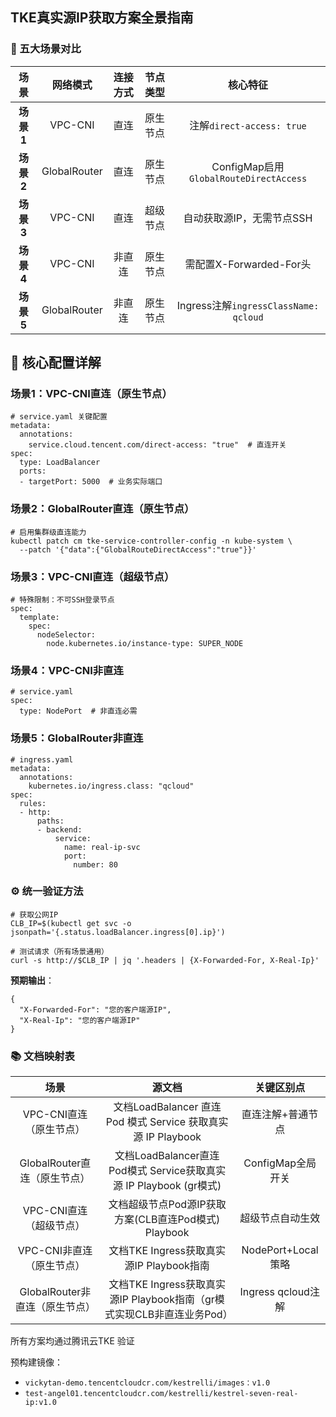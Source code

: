 
## TKE真实源IP获取方案全景指南

### 🧩 五大场景对比


|​**场景**​|​**网络模式**​|​**连接方式**​|​**节点类型**​|​**核心特征**​|
|:-:|:-:|:-:|:-:|:-:|
|​**场景1**​|VPC-CNI|直连|原生节点|注解`direct-access: true`|
|​**场景2**​|GlobalRouter|直连|原生节点|ConfigMap启用`GlobalRouteDirectAccess`|
|​**场景3**​|VPC-CNI|直连|超级节点|自动获取源IP，无需节点SSH|
|​**场景4**​|VPC-CNI|非直连|原生节点|需配置X-Forwarded-For头|
|​**场景5**​|GlobalRouter|非直连|原生节点|Ingress注解`ingressClassName: qcloud`|

## 🔧 核心配置详解

### 场景1：VPC-CNI直连（原生节点）
```
# service.yaml 关键配置
metadata:
  annotations:
    service.cloud.tencent.com/direct-access: "true"  # 直连开关
spec:
  type: LoadBalancer
  ports:
  - targetPort: 5000  # 业务实际端口
```

### 场景2：GlobalRouter直连（原生节点）

```
# 启用集群级直连能力
kubectl patch cm tke-service-controller-config -n kube-system \
  --patch '{"data":{"GlobalRouteDirectAccess":"true"}}'
```

### 场景3：VPC-CNI直连（超级节点）

```
# 特殊限制：不可SSH登录节点
spec:
  template:
    spec:
      nodeSelector:
        node.kubernetes.io/instance-type: SUPER_NODE
```

### 场景4：VPC-CNI非直连
```
# service.yaml
spec:
  type: NodePort  # 非直连必需
```

### 场景5：GlobalRouter非直连

```
# ingress.yaml
metadata:
  annotations:
    kubernetes.io/ingress.class: "qcloud"
spec:
  rules:
  - http:
      paths:
      - backend:
          service:
            name: real-ip-svc
            port: 
              number: 80
```

### ⚙️ 统一验证方法
```
# 获取公网IP
CLB_IP=$(kubectl get svc -o jsonpath='{.status.loadBalancer.ingress[0].ip}')

# 测试请求（所有场景通用）
curl -s http://$CLB_IP | jq '.headers | {X-Forwarded-For, X-Real-Ip}'
```

**预期输出**​：
```
{
  "X-Forwarded-For": "您的客户端源IP",
  "X-Real-Ip": "您的客户端源IP"
}
```

### 📚 文档映射表

|​**场景**​|​**源文档**​|​**关键区别点**​|
|:-:|:-:|:-:|
|VPC-CNI直连（原生节点）|文档LoadBalancer 直连 Pod 模式 Service 获取真实源 IP Playbook|直连注解+普通节点|
|GlobalRouter直连（原生节点）|文档LoadBalancer直连 Pod模式 Service获取真实源 IP Playbook (gr模式)|ConfigMap全局开关|
|VPC-CNI直连（超级节点）|文档超级节点Pod源IP获取方案(CLB直连Pod模式) Playbook|超级节点自动生效|
|VPC-CNI非直连（原生节点）|文档TKE Ingress获取真实源IP Playbook指南|NodePort+Local策略|
|GlobalRouter非直连（原生节点）|文档TKE Ingress获取真实源IP Playbook指南（gr模式实现CLB非直连业务Pod）|Ingress qcloud注解|

所有方案均通过腾讯云TKE 验证

预构建镜像：
- `vickytan-demo.tencentcloudcr.com/kestrelli/images：v1.0`
- `test-angel01.tencentcloudcr.com/kestrelli/kestrel-seven-real-ip:v1.0`

